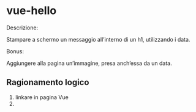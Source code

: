 vue-hello
===
Descrizione:

Stampare a schermo un messaggio all’interno di un h1, utilizzando i data.

Bonus:

Aggiungere alla pagina un’immagine, presa anch’essa da un data.
## Ragionamento logico
1. linkare in pagina Vue
2. 

